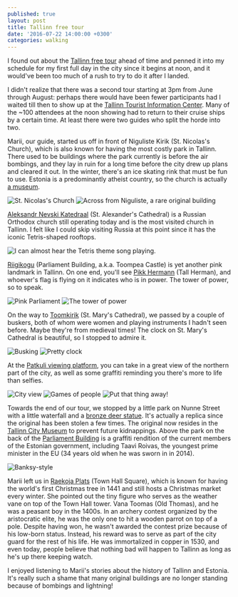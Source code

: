 ```yaml
---
published: true
layout: post
title: Tallinn free tour
date: '2016-07-22 14:00:00 +0300'
categories: walking
---
```

I found out about the [Tallinn free tour](http://www.traveller.ee/tour/tallinn-free-tour) ahead of time and penned it into my schedule for my first full day in the city since it begins at noon, and it would've been too much of a rush to try to do it after I landed.

<!--more-->

I didn't realize that there was a second tour starting at 3pm from June through August: perhaps there would have been fewer participants had I waited till then to show up at the [Tallinn Tourist Information Center](https://www.visittallinn.ee/eng/visitor/plan/good-to-know/tourist-information). Many of the ~100 attendees at the noon showing had to return to their cruise ships by a certain time. At least there were two guides who split the horde into two.

Marii, our guide, started us off in front of Niguliste Kirik (St. Nicolas's Church), which is also known for having the most costly park in Tallinn. There used to be buildings where the park currently is before the air bombings, and they lay in ruin for a long time before the city drew up plans and cleared it out. In the winter, there's an ice skating rink that must be fun to use. Estonia is a predominantly atheist country, so the church is actually [a museum](http://nigulistemuuseum.ekm.ee/en/).

![St. Nicolas's Church]({{site.baseurl}}/images/2016/07/22/tallinn-free-tour/niguliste.jpeg)
![Across from Niguliste, a rare original building]({{site.baseurl}}/images/2016/07/22/tallinn-free-tour/niguliste-original.jpeg)

[Aleksandr Nevski Katedraal](http://tallinnanevskikatedraal.eu/ноme/) (St. Alexander's Cathedral) is a Russian Orthodox church still operating today and is the most visited church in Tallinn. I felt like I could skip visiting Russia at this point since it has the iconic Tetris-shaped rooftops.

![I can almost hear the Tetris theme song playing.]({{site.baseurl}}/images/2016/07/22/tallinn-free-tour/aleksandr.jpeg)

[Riigikogu][parliament] (Parliament Building, a.k.a. Toompea Castle) is yet another pink landmark in Tallinn. On one end, you'll see [Pikk Hermann](http://www.riigikogu.ee/en/visit-us/toompea-castle/tall-hermann-toompea-towers/) (Tall Herman), and whoever's flag is flying on it indicates who is in power. The tower of power, so to speak.

![Pink Parliament]({{site.baseurl}}/images/2016/07/22/tallinn-free-tour/parliament.jpeg)
![The tower of power]({{site.baseurl}}/images/2016/07/22/tallinn-free-tour/herman.jpeg)

On the way to [Toomkirik](http://toomkirik.ee) (St. Mary's Cathedral), we passed by a couple of buskers, both of whom were women and playing instruments I hadn't seen before. Maybe they're from medieval times! The clock on St. Mary's Cathedral is beautiful, so I stopped to admire it.

![Busking]({{site.baseurl}}/images/2016/07/22/tallinn-free-tour/busking.jpeg)
![Pretty clock]({{site.baseurl}}/images/2016/07/22/tallinn-free-tour/toomkirik.jpeg)

At the [Patkuli viewing platform](https://www.likealocalguide.com/tallinn/patkuli-viewing-platform), you can take in a great view of the northern part of the city, as well as some graffiti reminding you there's more to life than selfies.

![City view]({{site.baseurl}}/images/2016/07/22/tallinn-free-tour/city-view.jpeg)
![Games of people]({{site.baseurl}}/images/2016/07/22/tallinn-free-tour/games.jpeg)
![Put that thing away!]({{site.baseurl}}/images/2016/07/22/tallinn-free-tour/camera.jpeg)

Towards the end of our tour, we stopped by a little park on Nunne Street with a little waterfall and a [bronze deer statue](http://tallinn101.com/deer-statue-and-the-legend-of-how-tallinn-got-its-name/). It's actually a replica since the original has been stolen a few times. The original now resides in the [Tallinn City Museum](http://linnamuuseum.ee/linnamuuseum/en/) to prevent future kidnappings. Above the park on the back of the [Parliament Building][parliament] is a graffiti rendition of the current members of the Estonian government, including Taavi Roivas, the youngest prime minister in the EU (34 years old when he was sworn in in 2014).

![Banksy-style]({{site.baseurl}}/images/2016/07/22/tallinn-free-tour/parliament.jpeg)

Marii left us in [Raekoja Plats](http://www.guideintallinn.com/town-hall-square/) (Town Hall Square), which is known for having the world's first Christmas tree in 1441 and still hosts a Christmas market every winter. She pointed out the tiny figure who serves as the weather vane on top of the Town Hall tower. Vana Toomas (Old Thomas), and he was a peasant boy in the 1400s. In an archery contest organized by the aristocratic elite, he was the only one to hit a wooden parrot on top of a pole. Despite having won, he wasn't awarded the contest prize because of his low-born status. Instead, his reward was to serve as part of the city guard for the rest of his life. He was immortalized in copper in 1530, and even today, people believe that nothing bad will happen to Tallinn as long as he's up there keeping watch.

I enjoyed listening to Marii's stories about the history of Tallinn and Estonia. It's really such a shame that many original buildings are no longer standing because of bombings and lightning!

[parliament]: http://www.riigikogu.ee/en/